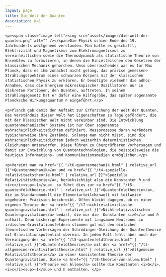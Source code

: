 ```yaml
---
layout: page
title: Die Welt der Quanten
description: ℏ=1
---
```


<section>

	<p><span class="image left"><img src="assets/images/die-welt-der-quanten.png" alt="" /></span>Die Physik schien Ende des 19. Jahrhunderts weitgehend verstanden. Man hatte es geschafft, Elektrizität und Magnetismus zum Elektromagnetismus zu vereinheitlichen sowie die Thermodynamik als statistische Theorie von Ensembles zu formulieren, in denen die Einzelteilchen den Gesetzen der klassischen Mechanik gehorchen. Umso überraschender war es für Max Planck, dass es ihm zunächst nicht gelang, das präzise gemessene Strahlungsspektrum eines schwarzen Körpers mit der klassischen statistischen Physik zu erklären. Er benötigte vielmehr die adhoc-Annahme, dass die Energien mikroskopischer Oszillatoren nur in diskreten Portionen, den Quanten, auftreten. In seinem Strahlungsgesetz hat er dafür eine Hilfsgröße, das später sogenannte Plancksche Wirkungsquantum ℏ eingeführt.</p>

	<p>Planck gab damit den Auftakt zur Erforschung der Welt der Quanten. Das Verständnis dieser Welt hat Eigenschaften zu Tage gefördert, die mit der klassischen Welt nicht vereinbar sind. Die Entwicklung quantenmechanischer Systeme ist nur über sogenannte Wahrscheinlichkeitsdichten definiert. Messprozesse daran verändern typischerweise ihre Zustände. Solange man nicht misst, sind die Wahrscheinlichkeitsdichten jedoch weiterhin deterministischen Gleichungen unterworfen. Diese führen zu überprüfbaren Vorhersagen und damit zur Entwicklung von Quantentechnologien, die beispielsweise die heutigen Informations- und Kommunikationsmedien ermöglichen.</p>

	<p>Vereint man <a href="{{ "/t6-quantenmechanik.html" | relative_url }}">Quantenmechanik</a> und <a href="{{ "/t4-spezielle-relativitaetstheorie.html" | relative_url }}">Spezielle Relativitätstheorie</a>, berücksichtigt also die Konstanten ℏ und <i>c</i><sup>—1</sup>, so führt dies zur <a href="{{ "/t5-quantenfeldtheorie.html" | relative_url }}">Quantenfeldtheorie</a>, die im Standardmodell die Elementarteilchenwelt mit teilweise ungeheurer Präzision beschreibt. Offen bleibt dagegen, ob es einer eigenen Theorie der <a href="{{ "/t7-nichtrelativistische-quantengravitation.html" | relative_url }}">Nichtrelativistischen Quantengravitation</a> bedarf, die nur die  Konstanten <i>G</i> und ℏ enthält. Denn bisherige Experimente mit langsamen Neutronen in irdischen Gravitationsfeldern stimmen gut mit den einfachen theoretischen Vorhersagen der Schrödinger-Gleichung der Quantentheorie mit Gravitationspotential überein. In jedem Fall fehlt aber noch die Vereinigung der <a href="{{ "/t5-quantenfeldtheorie.html" | relative_url }}">Quantenfeldtheorie</a> mit der <a href="{{ "/t3-allgemeine-relativitaetstheorie.html" | relative_url }}">Allgemeine Relativitätstheorie</a> zu einer konsistenten Theorie der Quantengravitation. Diese <a href="{{ "/t8-theorie-von-allem.html" | relative_url }}">Theorie von Allem</a> sollte die Konstanten <i>G</i>, <i>c</i><sup>—1</sup> und ℏ enthalten. </p>

</section>
